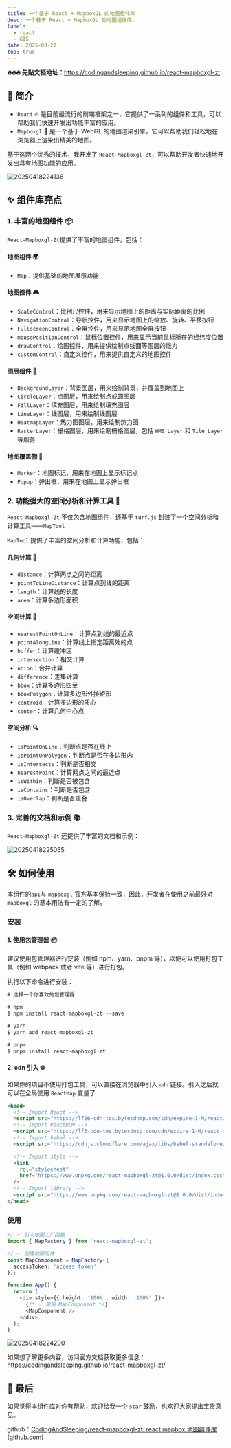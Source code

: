 ```yaml
---
title: 一个基于 React + MapboxGL 的地图组件库
desc: 一个基于 React + MapboxGL 的地图组件库。
label:
  - react
  - GIS
date: 2025-03-27
top: true
---
```


**🔥🔥🔥 先贴文档地址：**<https://codingandsleeping.github.io/react-mapboxgl-zt>

## 📖 简介

- `React` 🔥 是目前最流行的前端框架之一，它提供了一系列的组件和工具，可以帮助我们快速开发出功能丰富的应用。
- `Mapboxgl` 🚀 是一个基于 WebGL 的地图渲染引擎，它可以帮助我们轻松地在浏览器上渲染出精美的地图。

基于这两个优秀的技术，我开发了 `React-Mapboxgl-Zt`，可以帮助开发者快速地开发出具有地图功能的应用。

![20250418224136](https://raw.githubusercontent.com/CodingAndSleeping/picgo/master/20250418224136.png)

## ✨ 组件库亮点

### 1. 丰富的地图组件 📦

`React-Mapboxgl-Zt`提供了丰富的地图组件，包括：

#### 地图组件 🌍

- `Map`：提供基础的地图展示功能

#### 地图控件 🎮

- `ScaleControl`：比例尺控件，用来显示地图上的距离与实际距离的比例
- `NavigationControl`：导航控件，用来显示地图上的缩放、旋转、平移按钮
- `FullscreenControl`：全屏控件，用来显示地图全屏按钮
- `mousePositionControl`：鼠标位置控件，用来显示当前鼠标所在的经纬度位置
- `drawControl`：绘图控件，用来提供绘制点线面等图层的能力
- `customControl`：自定义控件，用来提供自定义的地图控件

#### 图层组件 🎨

- `BackgroundLayer`：背景图层，用来绘制背景，并覆盖到地图上
- `CircleLayer`：点图层，用来绘制点或圆图层
- `FillLayer`：填充图层，用来绘制填充图层
- `LineLayer`：线图层，用来绘制线图层
- `HeatmapLayer`：热力图图层，用来绘制热力图
- `RasterLayer`：栅格图层，用来绘制栅格图层，包括 `WMS Layer` 和 `Tile Layer` 等服务

#### 地图覆盖物 📌

- `Marker`：地图标记，用来在地图上显示标记点
- `Popup`：弹出框，用来在地图上显示弹出框

### 2. 功能强大的空间分析和计算工具 🔧

`React-Mapboxgl-Zt` 不仅包含地图组件，还基于 `turf.js` 封装了一个空间分析和计算工具——`MapTool`

`MapTool` 提供了丰富的空间分析和计算功能，包括：

#### 几何计算 📐

- `distance`：计算两点之间的距离
- `pointToLineDistance`：计算点到线的距离
- `length`：计算线的长度
- `area`：计算多边形面积

#### 空间计算 🧮

- `nearestPointOnLine`：计算点到线的最近点
- `pointAlongLine`：计算线上指定距离处的点
- `buffer`：计算缓冲区
- `intersection`：相交计算
- `union`：合并计算
- `difference`：差集计算
- `bbox`：计算多边形四至
- `bboxPolygon`：计算多边形外接矩形
- `centroid`：计算多边形的质心
- `center`：计算几何中心点

#### 空间分析 🔍

- `isPointOnLine`：判断点是否在线上
- `isPointOnPolygon`：判断点是否在多边形内
- `isIntersects`：判断是否相交
- `nearestPoint`：计算两点之间的最近点
- `isWithin`：判断是否被包含
- `isContains`：判断是否包含
- `isOverlap`：判断是否重叠

### 3. 完善的文档和示例 📚

`React-Mapboxgl-Zt` 还提供了丰富的文档和示例：

![20250418225055](https://raw.githubusercontent.com/CodingAndSleeping/picgo/master/20250418225055.png)

## 🛠️ 如何使用

本组件的`api`与 `mapboxgl` 官方基本保持一致，因此，开发者在使用之前最好对 `mapboxgl` 的基本用法有一定的了解。

### 安装

#### 1. 使用包管理器 📦

建议使用包管理器进行安装（例如 npm、yarn、pnpm 等），以便可以使用打包工具（例如 webpack 或者 vite 等）进行打包。

执行以下命令进行安装：

```javascript
# 选择一个你喜欢的包管理器

# npm
$ npm install react-mapboxgl-zt --save

# yarn
$ yarn add react-mapboxgl-zt

# pnpm
$ pnpm install react-mapboxgl-zt
```

#### 2. cdn 引入 🌐

如果你的项目不使用打包工具，可以直接在浏览器中引入 `cdn` 链接。引入之后就可以在全局使用 `ReactMap` 变量了

```html
<head>
  <!-- Import React -->
  <script src="https://lf26-cdn-tos.bytecdntp.com/cdn/expire-1-M/react/18.2.0/umd/react.development.js"></script>
  <!-- Import ReactDOM -->
  <script src="https://lf3-cdn-tos.bytecdntp.com/cdn/expire-1-M/react-dom/18.2.0/umd/react-dom.development.js"></script>
  <!-- Import babel -->
  <script src="https://cdnjs.cloudflare.com/ajax/libs/babel-standalone/7.23.3/babel.min.js"></script>

  <!-- Import style -->
  <link
    rel="stylesheet"
    href="https://www.unpkg.com/react-mapboxgl-zt@1.0.0/dist/index.css"
  />
  <!-- Import library -->
  <script src="https://www.unpkg.com/react-mapboxgl-zt@1.0.0/dist/index.umd.js"></script>
</head>
```

### 使用

```typescript
// ✅ 引入地图工厂函数
import { MapFactory } from 'react-mapboxgl-zt';

// ✅ 创建地图组件
const MapComponent = MapFactory({
  accessToken: 'access token',
});

function App() {
  return (
    <div style={{ height: '100%', width: '100%' }}>
      {/* ✅ 使用 MapComponent */}
      <MapComponent />
    </div>
  );
}
```

![20250418224200](https://raw.githubusercontent.com/CodingAndSleeping/picgo/master/20250418224200.png)

如果想了解更多内容，访问官方文档获取更多信息：<https://codingandsleeping.github.io/react-mapboxgl-zt/>

## 💌 最后

如果觉得本组件库对你有帮助，欢迎给我一个 `star` 鼓励，也欢迎大家提出宝贵意见。

github：[CodingAndSleeping/react-mapboxgl-zt: react mapbox 地图组件库 (github.com)](https://github.com/CodingAndSleeping/react-mapboxgl-zt)
